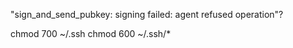 "sign_and_send_pubkey: signing failed: agent refused operation"?

chmod 700 ~/.ssh
chmod 600 ~/.ssh/*
